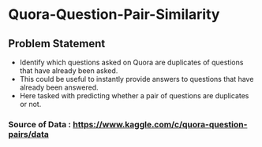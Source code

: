 # Quora-Question-Pair-Similarity
## Problem Statement
- Identify which questions asked on Quora are duplicates of questions that have already been asked.
- This could be useful to instantly provide answers to questions that have already been answered.
- Here tasked with predicting whether a pair of questions are duplicates or not.

### Source of Data : https://www.kaggle.com/c/quora-question-pairs/data
 

